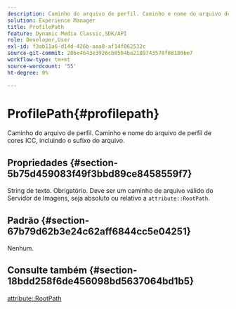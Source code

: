 ```yaml
---
description: Caminho do arquivo de perfil. Caminho e nome do arquivo de perfil de cores ICC, incluindo o sufixo do arquivo.
solution: Experience Manager
title: ProfilePath
feature: Dynamic Media Classic,SDK/API
role: Developer,User
exl-id: f3ab11a6-d14d-426b-aaa8-af14f062532c
source-git-commit: 206e4643e3926cb85b4be2189743578f88180be7
workflow-type: tm+mt
source-wordcount: '55'
ht-degree: 0%

---
```


# ProfilePath{#profilepath}

Caminho do arquivo de perfil. Caminho e nome do arquivo de perfil de cores ICC, incluindo o sufixo do arquivo.

## Propriedades {#section-5b75d459083f49f3bbd89ce8458559f7}

String de texto. Obrigatório. Deve ser um caminho de arquivo válido do Servidor de Imagens, seja absoluto ou relativo a `attribute::RootPath`.

## Padrão {#section-67b79d62b3e24c62aff6844cc5e04251}

Nenhum.

## Consulte também {#section-18bdd258f6de456098bd5637064bd1b5}

[attribute::RootPath](../../../../../ir-api/material-cat/image-rendering-api-ref/c-ir-material-catalog/c-ir-attributes-reference/r-ir-rootpath.md#reference-a4d7c96b62e14fcbad1740c702f160f3)
